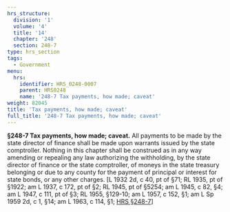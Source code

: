 ```yaml
---
hrs_structure:
  division: '1'
  volume: '4'
  title: '14'
  chapter: '248'
  section: 248-7
type: hrs_section
tags:
  - Government
menu:
  hrs:
    identifier: HRS_0248-0007
    parent: HRS0248
    name: '248-7 Tax payments, how made; caveat'
weight: 82045
title: 'Tax payments, how made; caveat'
full_title: '248-7 Tax payments, how made; caveat'
---
```

**§248-7 Tax payments, how made; caveat.** All payments to be made by the state director of finance shall be made upon warrants issued by the state comptroller. Nothing in this chapter shall be construed as in any way amending or repealing any law authorizing the withholding, by the state director of finance or the state comptroller, of moneys in the state treasury belonging or due to any county for the payment of principal or interest for state bonds, or any other charges. [L 1932 2d, c 40, pt of §71; RL 1935, pt of §1922; am L 1937, c 172, pt of §2; RL 1945, pt of §5254; am L 1945, c 82, §4; am L 1947, c 111, pt of §3; RL 1955, §129-10; am L 1957, c 152, §1; am L Sp 1959 2d, c 1, §14; am L 1963, c 114, §1; [HRS §248-7](/title-14/chapter-248/section-248-7/)]